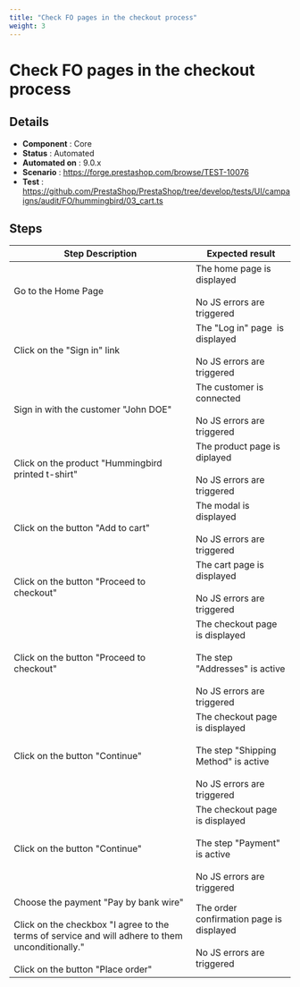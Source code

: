 ```yaml
---
title: "Check FO pages in the checkout process"
weight: 3
---
```


# Check FO pages in the checkout process
## Details
* **Component** : Core
* **Status** : Automated
* **Automated on** : 9.0.x
* **Scenario** : https://forge.prestashop.com/browse/TEST-10076
* **Test** : https://github.com/PrestaShop/PrestaShop/tree/develop/tests/UI/campaigns/audit/FO/hummingbird/03_cart.ts

## Steps
| Step Description | Expected result |
| ----- | ----- |
| Go to the Home Page | The home page is displayed<br><br>No JS errors are triggered |
| Click on the "Sign in" link | The "Log in" page  is displayed<br><br>No JS errors are triggered |
| Sign in with the customer "John DOE" | The customer is connected<br><br>No JS errors are triggered |
| Click on the product "Hummingbird printed t-shirt" | The product page is diplayed<br><br>No JS errors are triggered |
| Click on the button "Add to cart" | The modal is displayed <br><br>No JS errors are triggered |
| Click on the button "Proceed to checkout" | The cart page is displayed<br><br>No JS errors are triggered |
| Click on the button "Proceed to checkout" | The checkout page is displayed<br><br>The step "Addresses" is active<br><br>No JS errors are triggered |
| Click on the button "Continue" | The checkout page is displayed<br><br>The step "Shipping Method" is active<br><br>No JS errors are triggered |
| Click on the button "Continue" | The checkout page is displayed<br><br>The step "Payment" is active<br><br>No JS errors are triggered |
| Choose the payment "Pay by bank wire"<br><br>Click on the checkbox "I agree to the terms of service and will adhere to them unconditionally."<br><br>Click on the button "Place order" | The order confirmation page is displayed<br><br>No JS errors are triggered |

